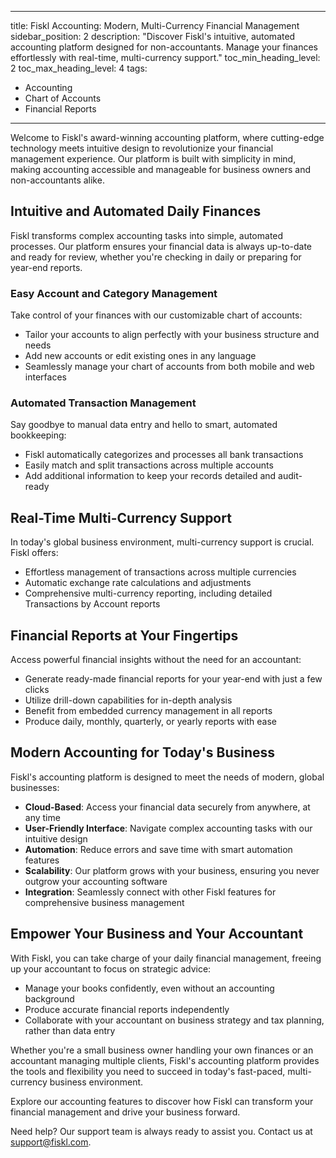 
---
title: Fiskl Accounting: Modern, Multi-Currency Financial Management
sidebar_position: 2
description: "Discover Fiskl's intuitive, automated accounting platform designed for non-accountants. Manage your finances effortlessly with real-time, multi-currency support."
toc_min_heading_level: 2
toc_max_heading_level: 4
tags:
  - Accounting
  - Chart of Accounts
  - Financial Reports
---

Welcome to Fiskl's award-winning accounting platform, where cutting-edge technology meets intuitive design to revolutionize your financial management experience. Our platform is built with simplicity in mind, making accounting accessible and manageable for business owners and non-accountants alike.

## Intuitive and Automated Daily Finances

Fiskl transforms complex accounting tasks into simple, automated processes. Our platform ensures your financial data is always up-to-date and ready for review, whether you're checking in daily or preparing for year-end reports.

### Easy Account and Category Management

Take control of your finances with our customizable chart of accounts:

- Tailor your accounts to align perfectly with your business structure and needs
- Add new accounts or edit existing ones in any language
- Seamlessly manage your chart of accounts from both mobile and web interfaces

### Automated Transaction Management

Say goodbye to manual data entry and hello to smart, automated bookkeeping:

- Fiskl automatically categorizes and processes all bank transactions
- Easily match and split transactions across multiple accounts
- Add additional information to keep your records detailed and audit-ready

## Real-Time Multi-Currency Support

In today's global business environment, multi-currency support is crucial. Fiskl offers:

- Effortless management of transactions across multiple currencies
- Automatic exchange rate calculations and adjustments
- Comprehensive multi-currency reporting, including detailed Transactions by Account reports

## Financial Reports at Your Fingertips

Access powerful financial insights without the need for an accountant:

- Generate ready-made financial reports for your year-end with just a few clicks
- Utilize drill-down capabilities for in-depth analysis
- Benefit from embedded currency management in all reports
- Produce daily, monthly, quarterly, or yearly reports with ease

## Modern Accounting for Today's Business

Fiskl's accounting platform is designed to meet the needs of modern, global businesses:

- **Cloud-Based**: Access your financial data securely from anywhere, at any time
- **User-Friendly Interface**: Navigate complex accounting tasks with our intuitive design
- **Automation**: Reduce errors and save time with smart automation features
- **Scalability**: Our platform grows with your business, ensuring you never outgrow your accounting software
- **Integration**: Seamlessly connect with other Fiskl features for comprehensive business management

## Empower Your Business and Your Accountant

With Fiskl, you can take charge of your daily financial management, freeing up your accountant to focus on strategic advice:

- Manage your books confidently, even without an accounting background
- Produce accurate financial reports independently
- Collaborate with your accountant on business strategy and tax planning, rather than data entry

Whether you're a small business owner handling your own finances or an accountant managing multiple clients, Fiskl's accounting platform provides the tools and flexibility you need to succeed in today's fast-paced, multi-currency business environment.

Explore our accounting features to discover how Fiskl can transform your financial management and drive your business forward.

Need help? Our support team is always ready to assist you. Contact us at [support@fiskl.com](mailto:support@fiskl.com).